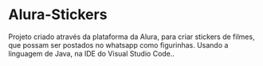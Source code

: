# Alura-Stickers
Projeto criado através da plataforma da Alura, para criar stickers de filmes, que possam ser postados no whatsapp como figurinhas. Usando a linguagem de Java, na IDE do Visual Studio Code..
